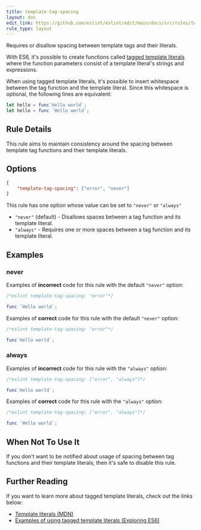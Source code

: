 ```yaml
---
title: template-tag-spacing
layout: doc
edit_link: https://github.com/eslint/eslint/edit/main/docs/src/rules/template-tag-spacing.md
rule_type: layout
---
```


<!--FIXABLE-->

Requires or disallow spacing between template tags and their literals.

With ES6, it's possible to create functions called [tagged template literals](#further-reading) where the function parameters consist of a template literal's strings and expressions.

When using tagged template literals, it's possible to insert whitespace between the tag function and the template literal. Since this whitespace is optional, the following lines are equivalent:

```js
let hello = func`Hello world`;
let hello = func `Hello world`;
```

## Rule Details

This rule aims to maintain consistency around the spacing between template tag functions and their template literals.

## Options

```json
{
    "template-tag-spacing": ["error", "never"]
}
```

This rule has one option whose value can be set to `"never"` or `"always"`

* `"never"` (default) - Disallows spaces between a tag function and its template literal.
* `"always"` - Requires one or more spaces between a tag function and its template literal.

## Examples

### never

Examples of **incorrect** code for this rule with the default `"never"` option:

```js
/*eslint template-tag-spacing: "error"*/

func `Hello world`;
```

Examples of **correct** code for this rule with the default `"never"` option:

```js
/*eslint template-tag-spacing: "error"*/

func`Hello world`;
```

### always

Examples of **incorrect** code for this rule with the `"always"` option:

```js
/*eslint template-tag-spacing: ["error", "always"]*/

func`Hello world`;
```

Examples of **correct** code for this rule with the `"always"` option:

```js
/*eslint template-tag-spacing: ["error", "always"]*/

func `Hello world`;
```

## When Not To Use It

If you don't want to be notified about usage of spacing between tag functions and their template literals, then it's safe to disable this rule.

## Further Reading

If you want to learn more about tagged template literals, check out the links below:

* [Template literals (MDN)](https://developer.mozilla.org/en-US/docs/Web/JavaScript/Reference/Template_literals#Tagged_template_literals)
* [Examples of using tagged template literals (Exploring ES6)](http://exploringjs.com/es6/ch_template-literals.html#_examples-of-using-tagged-template-literals)
